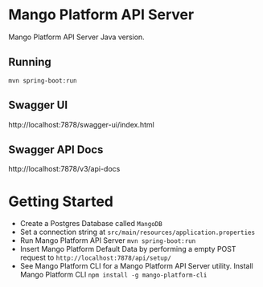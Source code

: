 # Mango Platform API Server
Mango Platform API Server Java version. 
## Running
`mvn spring-boot:run`

## Swagger UI
http://localhost:7878/swagger-ui/index.html

## Swagger API Docs
http://localhost:7878/v3/api-docs

# Getting Started
- Create a Postgres Database called `MangoDB`
- Set a connection string at `src/main/resources/application.properties`
- Run Mango Platform API Server `mvn spring-boot:run`
- Insert Mango Platform Default Data by performing a empty POST request to `http://localhost:7878/api/setup/`
- See Mango Platform CLI for a Mango Platform API Server utility. Install Mango Platform CLI `npm install -g mango-platform-cli`

